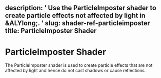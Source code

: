 description: ' Use the ParticleImposter shader to create particle effects not affected
  by light in &ALYlong;. '
slug: shader-ref-particleimposter
title: ParticleImposter Shader
---
# ParticleImposter Shader<a name="shader-ref-particleimposter"></a>

The ParticleImposter shader is used to create particle effects that are not affected by light and hence do not cast shadows or cause reflections\.